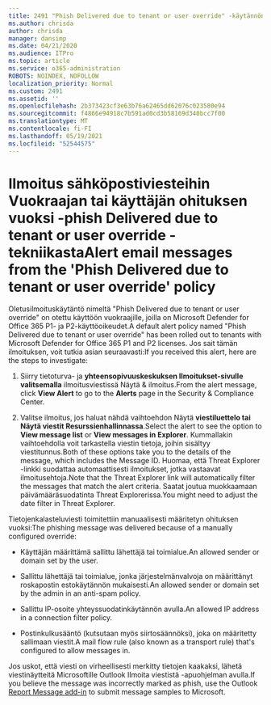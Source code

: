 ```yaml
---
title: 2491 "Phish Delivered due to tenant or user override" -käytännön ilmoitussähköpostiviestit
ms.author: chrisda
author: chrisda
manager: dansimp
ms.date: 04/21/2020
ms.audience: ITPro
ms.topic: article
ms.service: o365-administration
ROBOTS: NOINDEX, NOFOLLOW
localization_priority: Normal
ms.custom: 2491
ms.assetid: ''
ms.openlocfilehash: 2b373423cf3e63b76a62465dd62076c023580e94
ms.sourcegitcommit: f4866e94918c7b591ad0cd3b58169d340bcc7f00
ms.translationtype: MT
ms.contentlocale: fi-FI
ms.lasthandoff: 05/19/2021
ms.locfileid: "52544575"
---
```

# <a name="alert-email-messages-from-the-phish-delivered-due-to-tenant-or-user-override-policy"></a><span data-ttu-id="f86df-102">Ilmoitus sähköpostiviesteihin Vuokraajan tai käyttäjän ohituksen vuoksi -phish Delivered due to tenant or user override -tekniikasta</span><span class="sxs-lookup"><span data-stu-id="f86df-102">Alert email messages from the 'Phish Delivered due to tenant or user override' policy</span></span>

<span data-ttu-id="f86df-103">Oletusilmoituskäytäntö nimeltä "Phish Delivered due to tenant or user override" on otettu käyttöön vuokraajille, joilla on Microsoft Defender for Office 365 P1- ja P2-käyttöoikeudet.</span><span class="sxs-lookup"><span data-stu-id="f86df-103">A default alert policy named "Phish Delivered due to tenant or user override" has been rolled out to tenants with Microsoft Defender for Office 365 P1 and P2 licenses.</span></span> <span data-ttu-id="f86df-104">Jos sait tämän ilmoituksen, voit tutkia asian seuraavasti:</span><span class="sxs-lookup"><span data-stu-id="f86df-104">If you received this alert, here are the steps to investigate:</span></span>

1. <span data-ttu-id="f86df-105">Siirry tietoturva- ja **yhteensopivuuskeskuksen Ilmoitukset-sivulle** **valitsemalla** ilmoitusviestissä Näytä & ilmoitus.</span><span class="sxs-lookup"><span data-stu-id="f86df-105">From the alert message, click **View Alert** to go to the **Alerts** page in the Security & Compliance Center.</span></span>

2. <span data-ttu-id="f86df-106">Valitse ilmoitus, jos haluat nähdä vaihtoehdon Näytä **viestiluettelo tai** **Näytä viestit Resurssienhallinnassa**.</span><span class="sxs-lookup"><span data-stu-id="f86df-106">Select the alert to see the option to **View message list** or **View messages in Explorer**.</span></span> <span data-ttu-id="f86df-107">Kummallakin vaihtoehdolla voit tarkastella viestin tietoja, joihin sisältyy viestitunnus.</span><span class="sxs-lookup"><span data-stu-id="f86df-107">Both of these options take you to the details of the message, which includes the Message ID.</span></span> <span data-ttu-id="f86df-108">Huomaa, että Threat Explorer -linkki suodattaa automaattisesti ilmoitukset, jotka vastaavat ilmoitusehtoja.</span><span class="sxs-lookup"><span data-stu-id="f86df-108">Note that the Threat Explorer link will automatically filter the messages that match the alert criteria.</span></span> <span data-ttu-id="f86df-109">Saatat joutua muokkaamaan päivämääräsuodatinta Threat Explorerissa.</span><span class="sxs-lookup"><span data-stu-id="f86df-109">You might need to adjust the date filter in Threat Explorer.</span></span>

<span data-ttu-id="f86df-110">Tietojenkalasteluviesti toimitettiin manuaalisesti määritetyn ohituksen vuoksi:</span><span class="sxs-lookup"><span data-stu-id="f86df-110">The phishing message was delivered because of a manually configured override:</span></span>

- <span data-ttu-id="f86df-111">Käyttäjän määrittämä sallittu lähettäjä tai toimialue.</span><span class="sxs-lookup"><span data-stu-id="f86df-111">An allowed sender or domain set by the user.</span></span>

- <span data-ttu-id="f86df-112">Sallittu lähettäjä tai toimialue, jonka järjestelmänvalvoja on määrittänyt roskapostin estokäytännön mukaisesti.</span><span class="sxs-lookup"><span data-stu-id="f86df-112">An allowed sender or domain set by the admin in an anti-spam policy.</span></span>

- <span data-ttu-id="f86df-113">Sallittu IP-osoite yhteyssuodatinkäytännön avulla.</span><span class="sxs-lookup"><span data-stu-id="f86df-113">An allowed IP address in a connection filter policy.</span></span>

- <span data-ttu-id="f86df-114">Postinkulkusääntö (kutsutaan myös siirtosäännöksi), joka on määritetty sallimaan viestit.</span><span class="sxs-lookup"><span data-stu-id="f86df-114">A mail flow rule (also known as a transport rule) that's configured to allow messages in.</span></span>

<span data-ttu-id="f86df-115">Jos uskot, että viesti on virheellisesti merkitty tietojen [](https://support.office.com/article/b5caa9f1-cdf3-4443-af8c-ff724ea719d2) kaakaksi, lähetä viestinäytteitä Microsoftille Outlook Ilmoita viestistä -apuohjelman avulla.</span><span class="sxs-lookup"><span data-stu-id="f86df-115">If you believe the message was incorrectly marked as phish, use the Outlook [Report Message add-in](https://support.office.com/article/b5caa9f1-cdf3-4443-af8c-ff724ea719d2) to submit message samples to Microsoft.</span></span>
